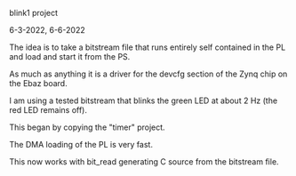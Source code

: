blink1 project

6-3-2022, 6-6-2022

The idea is to take a bitstream file that runs entirely
self contained in the PL and load and start it from
the PS.

As much as anything it is a driver for the devcfg section
of the Zynq chip on the Ebaz board.

I am using a tested bitstream that blinks the green LED at
about 2 Hz (the red LED remains off).

This began by copying the "timer" project.

The DMA loading of the PL is very fast.

This now works with bit_read generating C source
from the bitstream file.
